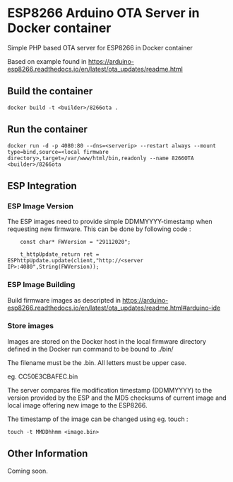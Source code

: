 # ESP8266 Arduino OTA Server in Docker container

Simple PHP based OTA server for ESP8266 in Docker container 

Based on example found in https://arduino-esp8266.readthedocs.io/en/latest/ota_updates/readme.html

## Build the container ##

```
docker build -t <builder>/8266ota .
```

## Run the container ##

```
docker run -d -p 4080:80 --dns=<serverip> --restart always --mount type=bind,source=<local firmware directory>,target=/var/www/html/bin,readonly --name 8266OTA <builder>/8266ota
```

## ESP Integration ##

### ESP Image Version ###

The ESP images need to provide simple DDMMYYYY-timestamp when requesting new firmware.
This can be done by following code :

```
    const char* FWVersion = "29112020";

    t_httpUpdate_return ret = ESPhttpUpdate.update(client,"http://<server IP>:4080",String(FWVersion));

```

### ESP Image Building ###

Build firmware images as descripted in https://arduino-esp8266.readthedocs.io/en/latest/ota_updates/readme.html#arduino-ide

### Store images ###

Images are stored on the Docker host in the local firmware directory defined in the Docker run command to be bound to ./bin/

The filename must be the <ESP MAC Address>.bin. All letters must be upper case.

eg. CC50E3CBAFEC.bin

The server compares file modification timestamp (DDMMYYYY) to the version provided by the ESP and the MD5 checksums of current image and local image offering new image to the ESP8266.

The timestamp of the image can be changed using eg. touch :
```
touch -t MMDDhhmm <image.bin>
```

## Other Information ##

Coming soon.
